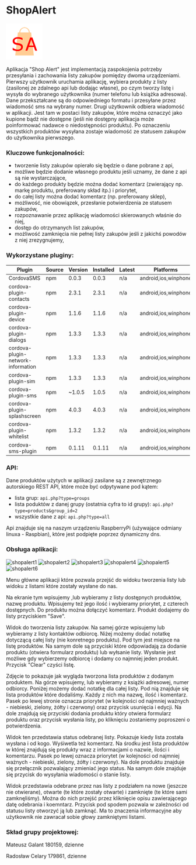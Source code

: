 # ShopAlert

![shopalert](https://raw.githubusercontent.com/itsGali/ShopAlert/master/res/iconoriginal.png)

Aplikacja "Shop Alert" jest implementacją zaspokojenia potrzeby przesyłania i zachowania listy zakupów pomiędzy dwoma urządzeniami. Pierwszy użytkownik uruchamia aplikację, wybiera produkty z listy (zasilonej ze zdalnego api lub dodając własne), po czym tworzy listę i wysyła do wybranego użytkownika (numer telefonu lub książka adresowa). Dane przekształcane są do odpowiedniego formatu i przesyłane przez wiadomość sms na wybrany numer. Drugi użytkownik odbiera wiadomość w aplikacji. Jest tam w postaci listy zakupów, które można oznaczyć jako kupione bądź nie dostępne (jeśli nie dostępny aplikacja może poinformować nadawce o niedostępności produktu). Po oznaczeniu wszystkich produktów wysyłana zostaje wiadomość ze statusem zakupów do użytkownika pierwszego.


### Kluczowe funkcjonalności:
  * tworzenie listy zakupów opierało się będzie o dane pobrane z api,
  * możliwe będzie dodanie własnego produktu jeśli uznamy, że dane z api są nie wystarczające,
  * do każdego produkty będzie można dodać komentarz (zwierający np. markę produktu, preferowany skład itp.) i priorytet,
  * do całej listy można dodać komentarz (np. preferowany sklep),
  * możliwość, nie obowiązek, przesłanie potwierdzenia ze statusem zakupów,
  * rozpoznawanie przez aplikację wiadomości skierowanych właśnie do niej,
  * dostęp do otrzymanych list zakupów,
  * możliwość zamknięcia nie pełnej listy zakupów jeśli z jakichś powodów z niej zrezygnujemy,
  
 
### Wykorzystane pluginy:

Plugin |	Source |	Version |	Installed |	Latest |	Platforms
| ------ | ------ | ------ | ------ | ------ | ------ |
CordovaSMS |  	npm |	0.0.3 |	0.0.3 |	n/a |	android,ios,winphone
cordova-plugin-contacts |   	npm |	2.3.1 |	2.3.1 |	n/a |	android,ios,winphone
cordova-plugin-device |  	npm |	1.1.6 |	1.1.6 |	n/a |	android,ios,winphone
cordova-plugin-dialogs |  	npm |	1.3.3 |	1.3.3 |	n/a |	android,ios,winphone
cordova-plugin-network-information  | 	npm |	1.3.3 |	1.3.3 |	n/a |	android,ios,winphone
cordova-plugin-sim |  	npm |	1.3.3 |	1.3.3 |	n/a |	android,ios,winphone
cordova-plugin-sms |  	npm |	~1.0.5 |	1.0.5 |	n/a |	android,ios,winphone
cordova-plugin-splashscreen |  	npm |	4.0.3 |	4.0.3 |	n/a |	android,ios,winphone
cordova-plugin-whitelist |  	npm |	1.3.2 |	1.3.2 |	n/a |	android,ios,winphone
cordova-sms-plugin  | 	npm	| 0.1.11 |	0.1.11 |	n/a |	android,ios,winphone


### API:
Dane produktów użytych w aplikacji zasilane są z zewnętrznego autorskiego REST API, które może być odpytywane pod kątem:
  * lista grup: 
    ```api.php?type=groups```
  * lista poduktów z danej grupy (ostatnia cyfra to id grupy): 
    ```api.php?type=products&group_id=2```
  * wszystkie dane z api: 
    ```api.php?type=all```
    
Api znajduje się na naszym urządzeniu RaspberryPi (używające odmiany linuxa - Raspbian), które jest podpięte poprzez dynamiczny dns.

### Obsługa aplikacji:

![shopalert1](https://github.com/itsGali/mg-storage/blob/master/imgp/1.png)
![shopalert2](https://github.com/itsGali/mg-storage/blob/master/imgp/2.png)
![shopalert3](https://github.com/itsGali/mg-storage/blob/master/imgp/3.png)
![shopalert4](https://github.com/itsGali/mg-storage/blob/master/imgp/5.png)
![shopalert5](https://github.com/itsGali/mg-storage/blob/master/imgp/6.png)
![shopalert6](https://github.com/itsGali/mg-storage/blob/master/imgp/7.png)


Menu główne aplikacji które pozwala przejść do widoku tworzenia listy lub widoku z listami które zostały wysłane do nas.

Na ekranie tym wpisujemy ,lub wybieramy z listy dostępnych produktów, nazwę produktu. Wpisujemy też jego ilość i wybieramy priorytet, z czterech dostępnych. Do produktu można dołączyć komentarz. Produkt dodajemy do listy przyciskiem "Save".

Widok do tworzenia listy zakupów. Na samej górze wpisujemy lub wybieramy z listy kontaktów odbiorcę. Niżej możemy dodać notatkę dotyczącą całej listy (nie konretnego produktu). Pod tym jest miejsce na listę produktów. Na samym dole są przyciski które odpowiadają za dodanie produktu (otwiera formularz produktu) lub wyłsanie listy. Wysłanie jest możliwe gdy wybierzemy odbiorcę i dodamy co najmniej jeden produkt. Przycisk "Clear" czyści listę.

Zdjęcie to pokazuje jak wygląda tworzona lista produktów z dodanym produktem. Na górze wpisujemy, lub wybieramy z książki adresowej, numer odbiorcy. Poniżej możemy dodać notatkę dla całej listy. Pod nią znajduje się lista produktów które dodaliśmy. Każdy z nich ma nazwę, ilość i komentarz. Pasek po lewej stronie oznacza priorytet (w kolejności od najmniej ważnych - niebieski, zielony, żółty i czerwony) oraz przycisk usunięcia i edycji. Na dole znajdują się przyciski dodania produktu który otwiera formularz produktu oraz przycisk wysłania listy, po kliknięciu zostaniemy poproszeni o potwierdzenia.

Widok ten przedstawia status odebranej listy. Pokazuje kiedy lista została wysłana i od kogo. Wyśiwetla też komentarz. Na środku jest lista produktów w której znajdują się produkty wraz z informacjami o nazwie, ilości i komentarzu. Pasek po lewej oznacza priorytet (w kolejności od najmniej ważnych - niebieski, zielony, żółty i czerwony). Na dole produktu znajduje się przełącznik pozwalający zmieniać jego status. Na samym dole znajduje się przycisk do wysyłania wiadomości o stanie listy.

Widok przedstawia odebrane przez nas listy z podziałem na nowe (jeszcze nie otwierane), otwarte (te które zostały otwarte) i zamknięte (te które sami zamknęliśmy). Można do nich przejść przez kliknięcie opisu zawierającego datę odebrania i koemntarz. Przycisk pod spodem pozwala w zależności od statusu listy otworzyć ją lub zamknąć. Ma to znaczenia informacyjne aby użytkownik nie zawracał sobie głowy zamkniętymi listami.

### Skład grupy projektowej:
Mateusz Galant 180159, dzienne

Radosław Celary 179861, dzienne
